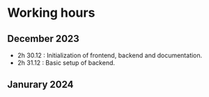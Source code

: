 # Working hours

## December 2023
- 2h 30.12 : Initialization of frontend, backend and documentation.
- 2h 31.12 : Basic setup of backend.

## Janurary 2024
